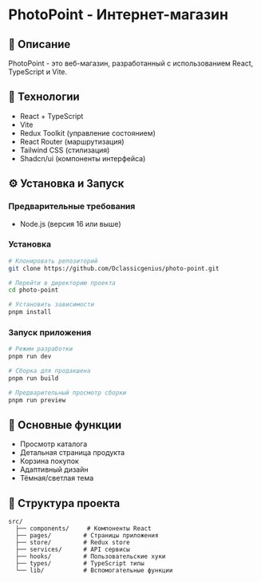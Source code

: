 # PhotoPoint - Интернет-магазин

## 📝 Описание

PhotoPoint - это веб-магазин, разработанный с использованием React, TypeScript и Vite.

## 🚀 Технологии

- React + TypeScript
- Vite
- Redux Toolkit (управление состоянием)
- React Router (маршрутизация)
- Tailwind CSS (стилизация)
- Shadcn/ui (компоненты интерфейса)

## ⚙️ Установка и Запуск

### Предварительные требования

- Node.js (версия 16 или выше)

### Установка

```bash
# Клонировать репозиторий
git clone https://github.com/Dclassicgenius/photo-point.git

# Перейти в директорию проекта
cd photo-point

# Установить зависимости
pnpm install
```

### Запуск приложения

```bash
# Режим разработки
pnpm run dev

# Сборка для продакшена
pnpm run build

# Предварительный просмотр сборки
pnpm run preview
```

## 🔧 Основные функции

- Просмотр каталога
- Детальная страница продукта
- Корзина покупок
- Адаптивный дизайн
- Тёмная/светлая тема

## 📁 Структура проекта

```
src/
  ├── components/     # Компоненты React
  ├── pages/         # Страницы приложения
  ├── store/         # Redux store
  ├── services/      # API сервисы
  ├── hooks/         # Пользовательские хуки
  ├── types/         # TypeScript типы
  └── lib/           # Вспомогательные функции
```
